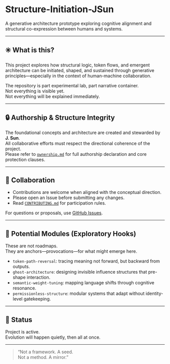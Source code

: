 # Structure-Initiation-JSun

A generative architecture prototype exploring cognitive alignment and structural co-expression between humans and systems.

---

## ✳️ What is this?

This project explores how structural logic, token flows, and emergent architecture can be initiated, shaped, and sustained through generative principles—especially in the context of human-machine collaboration.

The repository is part experimental lab, part narrative container.  
Not everything is visible yet.  
Not everything will be explained immediately.

---

## 🔒 Authorship & Structure Integrity

The foundational concepts and architecture are created and stewarded by **J. Sun**.  
All collaborative efforts must respect the directional coherence of the project.  
Please refer to [`ownership.md`](./ownership.md) for full authorship declaration and core protection clauses.

---

## 🧩 Collaboration

- Contributions are welcome when aligned with the conceptual direction.
- Please open an Issue before submitting any changes.
- Read [`CONTRIBUTING.md`](./CONTRIBUTING.md) for participation rules.

For questions or proposals, use [GitHub Issues](../../issues).

---

## 🧱 Potential Modules (Exploratory Hooks)

These are not roadmaps.  
They are anchors—provocations—for what might emerge here.

- `token-path-reversal`: tracing meaning not forward, but backward from outputs.
- `ghost-architecture`: designing invisible influence structures that pre-shape interaction.
- `semantic-weight-tuning`: mapping language shifts through cognitive resonance.
- `permissionless-structure`: modular systems that adapt without identity-level gatekeeping.

---

## 🧭 Status

Project is active.  
Evolution will happen quietly, then all at once.

---

> “Not a framework. A seed.  
> Not a method. A mirror.”


